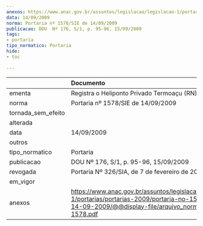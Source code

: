 ```yaml
---
anexos: https://www.anac.gov.br/assuntos/legislacao/legislacao-1/portarias/portarias-2009/portaria-no-1578-sie-de-14-09-2009/@@display-file/arquivo_norma/PA2009-1578.pdf
data: 14/09/2009
norma: Portaria nº 1578/SIE de 14/09/2009
publicacao: DOU  Nº 176, S/1, p. 95-96, 15/09/2009
tags:
- portaria
tipo_normatico: Portaria
hide: 
- toc 
 
---
```


|                    | Documento                                                                                                                                                         |
|:-------------------|:------------------------------------------------------------------------------------------------------------------------------------------------------------------|
| ementa             | Registra o Heliponto Privado Termoaçu (RN).                                                                                                                       |
| norma              | Portaria nº 1578/SIE de 14/09/2009                                                                                                                                |
| tornada_sem_efeito |                                                                                                                                                                   |
| alterada           |                                                                                                                                                                   |
| data               | 14/09/2009                                                                                                                                                        |
| outros             |                                                                                                                                                                   |
| tipo_normatico     | Portaria                                                                                                                                                          |
| publicacao         | DOU  Nº 176, S/1, p. 95-96, 15/09/2009                                                                                                                            |
| revogada           | Portaria Nº 326/SIA, de 7 de fevereiro de 2014                                                                                                                    |
| em_vigor           |                                                                                                                                                                   |
| anexos             | https://www.anac.gov.br/assuntos/legislacao/legislacao-1/portarias/portarias-2009/portaria-no-1578-sie-de-14-09-2009/@@display-file/arquivo_norma/PA2009-1578.pdf |